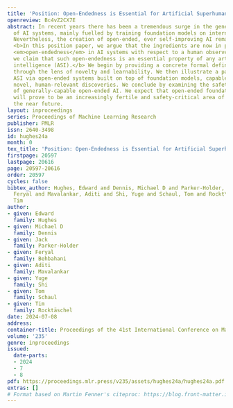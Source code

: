 ```yaml
---
title: 'Position: Open-Endedness is Essential for Artificial Superhuman Intelligence'
openreview: Bc4vZ2CX7E
abstract: In recent years there has been a tremendous surge in the general capabilities
  of AI systems, mainly fuelled by training foundation models on internet-scale data.
  Nevertheless, the creation of open-ended, ever self-improving AI remains elusive.
  <b>In this position paper, we argue that the ingredients are now in place to achieve
  <em>open-endedness</em> in AI systems with respect to a human observer. Furthermore,
  we claim that such open-endedness is an essential property of any artificial superhuman
  intelligence (ASI).</b> We begin by providing a concrete formal definition of open-endedness
  through the lens of novelty and learnability. We then illustrate a path towards
  ASI via open-ended systems built on top of foundation models, capable of making
  novel, human-relevant discoveries. We conclude by examining the safety implications
  of generally-capable open-ended AI. We expect that open-ended foundation models
  will prove to be an increasingly fertile and safety-critical area of research in
  the near future.
layout: inproceedings
series: Proceedings of Machine Learning Research
publisher: PMLR
issn: 2640-3498
id: hughes24a
month: 0
tex_title: 'Position: Open-Endedness is Essential for Artificial Superhuman Intelligence'
firstpage: 20597
lastpage: 20616
page: 20597-20616
order: 20597
cycles: false
bibtex_author: Hughes, Edward and Dennis, Michael D and Parker-Holder, Jack and Behbahani,
  Feryal and Mavalankar, Aditi and Shi, Yuge and Schaul, Tom and Rockt\"{a}schel,
  Tim
author:
- given: Edward
  family: Hughes
- given: Michael D
  family: Dennis
- given: Jack
  family: Parker-Holder
- given: Feryal
  family: Behbahani
- given: Aditi
  family: Mavalankar
- given: Yuge
  family: Shi
- given: Tom
  family: Schaul
- given: Tim
  family: Rocktäschel
date: 2024-07-08
address:
container-title: Proceedings of the 41st International Conference on Machine Learning
volume: '235'
genre: inproceedings
issued:
  date-parts:
  - 2024
  - 7
  - 8
pdf: https://proceedings.mlr.press/v235/assets/hughes24a/hughes24a.pdf
extras: []
# Format based on Martin Fenner's citeproc: https://blog.front-matter.io/posts/citeproc-yaml-for-bibliographies/
---
```

